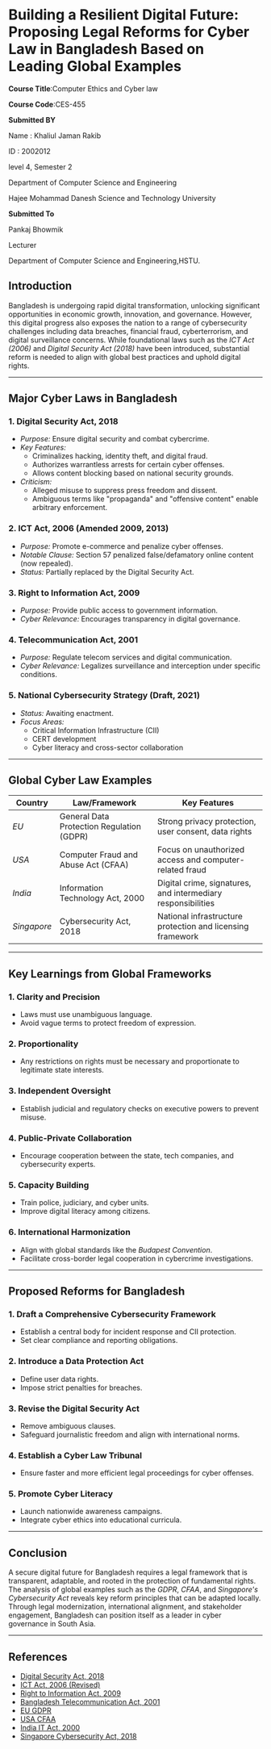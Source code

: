 # Building a Resilient Digital Future: Proposing Legal Reforms for Cyber Law in Bangladesh Based on Leading Global Examples

**Course Title**:Computer Ethics and Cyber law

**Course Code**:CES-455

**Submitted BY**

Name : Khaliul Jaman Rakib

ID   : 2002012

level 4, Semester 2

Department of Computer Science and Engineering

Hajee Mohammad Danesh Science and Technology University

**Submitted To**

Pankaj Bhowmik

Lecturer

Department of Computer Science and Engineering,HSTU.



## Introduction

Bangladesh is undergoing rapid digital transformation, unlocking significant opportunities in economic growth, innovation, and governance. However, this digital progress also exposes the nation to a range of cybersecurity challenges including data breaches, financial fraud, cyberterrorism, and digital surveillance concerns. While foundational laws such as the *ICT Act (2006)* and *Digital Security Act (2018)* have been introduced, substantial reform is needed to align with global best practices and uphold digital rights.

---

## Major Cyber Laws in Bangladesh

### 1. Digital Security Act, 2018
- *Purpose:* Ensure digital security and combat cybercrime.
- *Key Features:*
  - Criminalizes hacking, identity theft, and digital fraud.
  - Authorizes warrantless arrests for certain cyber offenses.
  - Allows content blocking based on national security grounds.
- *Criticism:*
  - Alleged misuse to suppress press freedom and dissent.
  - Ambiguous terms like "propaganda" and "offensive content" enable arbitrary enforcement.

### 2. ICT Act, 2006 (Amended 2009, 2013)
- *Purpose:* Promote e-commerce and penalize cyber offenses.
- *Notable Clause:* Section 57 penalized false/defamatory online content (now repealed).
- *Status:* Partially replaced by the Digital Security Act.

### 3. Right to Information Act, 2009
- *Purpose:* Provide public access to government information.
- *Cyber Relevance:* Encourages transparency in digital governance.

### 4. Telecommunication Act, 2001
- *Purpose:* Regulate telecom services and digital communication.
- *Cyber Relevance:* Legalizes surveillance and interception under specific conditions.

### 5. National Cybersecurity Strategy (Draft, 2021)
- *Status:* Awaiting enactment.
- *Focus Areas:*
  - Critical Information Infrastructure (CII)
  - CERT development
  - Cyber literacy and cross-sector collaboration

---

## Global Cyber Law Examples

| Country        | Law/Framework                    | Key Features                                                  |
|----------------|----------------------------------|---------------------------------------------------------------|
| *EU*         | General Data Protection Regulation (GDPR) | Strong privacy protection, user consent, data rights       |
| *USA*        | Computer Fraud and Abuse Act (CFAA)        | Focus on unauthorized access and computer-related fraud    |
| *India*      | Information Technology Act, 2000           | Digital crime, signatures, and intermediary responsibilities |
| *Singapore*  | Cybersecurity Act, 2018                    | National infrastructure protection and licensing framework  |

---

## Key Learnings from Global Frameworks

### 1. Clarity and Precision
- Laws must use unambiguous language.
- Avoid vague terms to protect freedom of expression.

### 2. Proportionality
- Any restrictions on rights must be necessary and proportionate to legitimate state interests.

### 3. Independent Oversight
- Establish judicial and regulatory checks on executive powers to prevent misuse.

### 4. Public-Private Collaboration
- Encourage cooperation between the state, tech companies, and cybersecurity experts.

### 5. Capacity Building
- Train police, judiciary, and cyber units.
- Improve digital literacy among citizens.

### 6. International Harmonization
- Align with global standards like the *Budapest Convention*.
- Facilitate cross-border legal cooperation in cybercrime investigations.

---

## Proposed Reforms for Bangladesh

### 1. Draft a Comprehensive Cybersecurity Framework
- Establish a central body for incident response and CII protection.
- Set clear compliance and reporting obligations.

### 2. Introduce a Data Protection Act
- Define user data rights.
- Impose strict penalties for breaches.

### 3. Revise the Digital Security Act
- Remove ambiguous clauses.
- Safeguard journalistic freedom and align with international norms.

### 4. Establish a Cyber Law Tribunal
- Ensure faster and more efficient legal proceedings for cyber offenses.

### 5. Promote Cyber Literacy
- Launch nationwide awareness campaigns.
- Integrate cyber ethics into educational curricula.

---

## Conclusion

A secure digital future for Bangladesh requires a legal framework that is transparent, adaptable, and rooted in the protection of fundamental rights. The analysis of global examples such as the *GDPR*, *CFAA*, and *Singapore's Cybersecurity Act* reveals key reform principles that can be adapted locally. Through legal modernization, international alignment, and stakeholder engagement, Bangladesh can position itself as a leader in cyber governance in South Asia.

---

## References

- [Digital Security Act, 2018](https://bdlaws.minlaw.gov.bd/act-1261.html)  
- [ICT Act, 2006 (Revised)](http://bcc.gov.bd/site/page/4ac2c9e4-b1c6-4aa5-8c41-768f86d9a68f)  
- [Right to Information Act, 2009](https://bdlaws.minlaw.gov.bd/act-details-1005.html)  
- [Bangladesh Telecommunication Act, 2001](https://bdlaws.minlaw.gov.bd/act-details-828.html)  
- [EU GDPR](https://gdpr.eu)  
- [USA CFAA](https://www.law.cornell.edu/uscode/text/18/1030)  
- [India IT Act, 2000](https://www.meity.gov.in/content/information-technology-act)  
- [Singapore Cybersecurity Act, 2018](https://www.csa.gov.sg/legislation/CSA)
